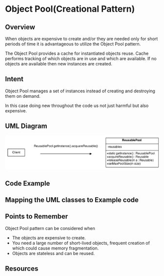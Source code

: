 # Object Pool(Creational Pattern)

## Overview
When objects are expensive to create and/or they are needed only for short periods of time it is advantageous to utilize the Object Pool pattern. 

The Object Pool provides a cache for instantiated objects reuse. Cache performs tracking of which objects are in use and which are available. 
If no objects are available then new instances are created. 

## Intent
Object Pool manages a set of instances instead of creating and destroying them on demand.

In this case doing new throughout the code us not just harmful but also expensive.

## UML Diagram
![plot](./objectpool_1.png)

## Code Example

## Mapping the UML classes to Example code

## Points to Remember
Object Pool pattern can be considered when
- The objects are expensive to create.
- You need a large number of short-lived objects, frequent creation of which could cause memory fragmentation.
- Objects are stateless and can be reused.

## Resources
